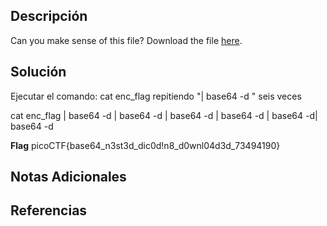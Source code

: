 ## Descripción 
Can you make sense of this file?
Download the file [here](https://artifacts.picoctf.net/c/472/enc_flag).
## Solución

Ejecutar el comando: cat enc_flag repitiendo "| base64 -d " seis veces 

cat enc_flag | base64 -d | base64 -d | base64 -d | base64 -d | base64 -d| base64 -d

**Flag** picoCTF{base64_n3st3d_dic0d!n8_d0wnl04d3d_73494190}
## Notas Adicionales 
## Referencias
